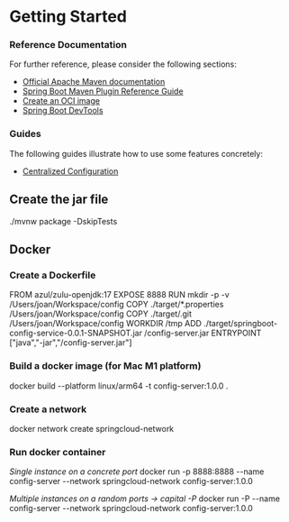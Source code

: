 # Getting Started

### Reference Documentation
For further reference, please consider the following sections:

* [Official Apache Maven documentation](https://maven.apache.org/guides/index.html)
* [Spring Boot Maven Plugin Reference Guide](https://docs.spring.io/spring-boot/docs/2.6.0-SNAPSHOT/maven-plugin/reference/html/)
* [Create an OCI image](https://docs.spring.io/spring-boot/docs/2.6.0-SNAPSHOT/maven-plugin/reference/html/#build-image)
* [Spring Boot DevTools](https://docs.spring.io/spring-boot/docs/2.5.5/reference/htmlsingle/#using-boot-devtools)

### Guides
The following guides illustrate how to use some features concretely:

* [Centralized Configuration](https://spring.io/guides/gs/centralized-configuration/)

## Create the jar file
./mvnw package -DskipTests


## Docker
### Create a Dockerfile
FROM azul/zulu-openjdk:17
EXPOSE 8888
RUN mkdir -p -v /Users/joan/Workspace/config
COPY ./target/*.properties /Users/joan/Workspace/config
COPY ./target/.git /Users/joan/Workspace/config
WORKDIR /tmp
ADD ./target/springboot-config-service-0.0.1-SNAPSHOT.jar /config-server.jar
ENTRYPOINT ["java","-jar","/config-server.jar"]

### Build a docker image (for Mac M1 platform)
docker build --platform linux/arm64 -t config-server:1.0.0 .

### Create a network
docker network create springcloud-network

### Run docker container
_Single instance on a concrete port_
docker run -p 8888:8888 --name config-server --network springcloud-network config-server:1.0.0

_Multiple instances on a random ports -> capital -P_
docker run -P --name config-server --network springcloud-network config-server:1.0.0

